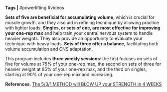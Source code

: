 **Tags |** #powerlifting #videos

**Sets of five are beneficial for accumulating volume**, which is crucial for muscle growth, and they also aid in refining technique by allowing practice with lighter loads. **Singles, or sets of one, are most effective for improving your one-rep max** and help train your central nervous system to handle heavier weights. They also provide an opportunity to evaluate your technique with heavy loads. **Sets of three offer a balance**, facilitating both volume accumulation and CNS adaptation.

This program includes **three weekly sessions**: the first focuses on sets of five for volume at 75% of your one-rep max, the second on sets of three for heavier weight at 85% of your one-rep max, and the third on singles, starting at 90% of your one-rep max and increasing.

**References.**
[The 5/3/1 METHOD will BLOW UP your STRENGTH in 4 WEEKS](https://youtu.be/LA0wXuD9LBY?si=Ncl0_T-Sk0NELnOZ)